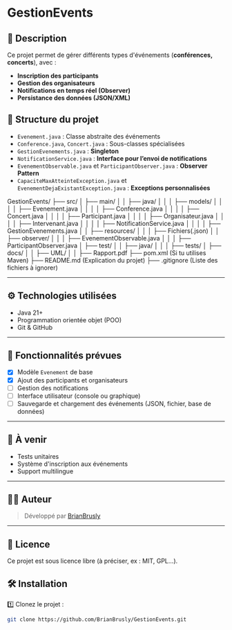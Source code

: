 # GestionEvents

## 📌 Description
Ce projet permet de gérer différents types d'événements (**conférences, concerts**), avec :
- **Inscription des participants**
- **Gestion des organisateurs**
- **Notifications en temps réel (Observer)**
- **Persistance des données (JSON/XML)**

## 📂 Structure du projet
- `Evenement.java` : Classe abstraite des événements
- `Conference.java`, `Concert.java` : Sous-classes spécialisées
- `GestionEvenements.java` : **Singleton**
- `NotificationService.java` : **Interface pour l’envoi de notifications**
- `EvenementObservable.java` et `ParticipantObserver.java` : **Observer Pattern**
- `CapaciteMaxAtteinteException.java` et `EvenementDejaExistantException.java` : **Exceptions personnalisées**

GestionEvents/
├── src/
│    ├── main/
│    │    ├── java/
│    │    │    ├── models/
│    │    │    │    ├── Evenement.java
│    │    │    │    ├── Conference.java
│    │    │    │    ├── Concert.java
│    │    │    │    ├── Participant.java
│    │    │    │    ├── Organisateur.java
│    │    │    │    ├── Intervenant.java
│    │    │    │    ├── NotificationService.java
│    │    │    │    ├── GestionEvenements.java
│    │    ├── resources/
│    │    │    ├── Fichiers(.json)
│    │    ├── observer/
│    │    │    ├── EvenementObservable.java
│    │    │    ├── ParticipantObserver.java
│    ├── test/
│    │    ├── java/
│    │    │    ├── tests/
│    ├── docs/
│    │    ├── UML/
│    │    ├── Rapport.pdf
├── pom.xml (Si tu utilises Maven)
├── README.md (Explication du projet)
├── .gitignore (Liste des fichiers à ignorer)


---

## ⚙️ Technologies utilisées

- Java 21+
- Programmation orientée objet (POO)
- Git & GitHub

---

## 🚀 Fonctionnalités prévues

- [x] Modèle `Evenement` de base
- [x] Ajout des participants et organisateurs
- [ ] Gestion des notifications
- [ ] Interface utilisateur (console ou graphique)
- [ ] Sauvegarde et chargement des événements (JSON, fichier, base de données)

---

## 📁 À venir

- Tests unitaires
- Système d'inscription aux événements
- Support multilingue

---

## 👨‍💻 Auteur

> Développé par [BrianBrusly](https://github.com/BrianBrusly)

---

## 📜 Licence

Ce projet est sous licence libre (à préciser, ex : MIT, GPL...).


## 🛠️ Installation
1️⃣ Clonez le projet :
   ```sh
   git clone https://github.com/BrianBrusly/GestionEvents.git
